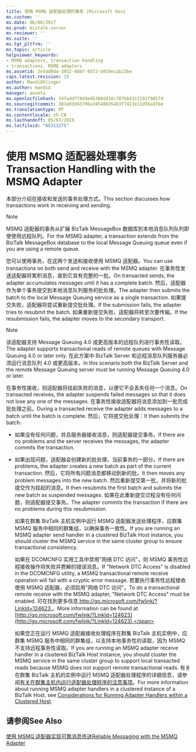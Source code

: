 ```yaml
---
title: 使用 MSMQ 适配器处理的事务 |Microsoft Docs
ms.custom: ''
ms.date: 06/08/2017
ms.prod: biztalk-server
ms.reviewer: ''
ms.suite: ''
ms.tgt_pltfrm: ''
ms.topic: article
helpviewer_keywords:
- MSMQ adapters, transaction handling
- transactions, MSMQ adapters
ms.assetid: 2e5dd0da-3852-48bf-9372-b019ecab23be
caps.latest.revision: 15
author: MandiOhlinger
ms.author: mandia
manager: anneta
ms.openlocfilehash: f4fadd7f8d4edb388dd16c707bb0313191f9857d
ms.sourcegitcommit: 381e83d43796a345488d54b3f7413e11d56ad7be
ms.translationtype: MT
ms.contentlocale: zh-CN
ms.lasthandoff: 05/07/2019
ms.locfileid: "65313275"
---
```

# <a name="transaction-handling-with-the-msmq-adapter"></a><span data-ttu-id="babf5-102">使用 MSMQ 适配器处理事务</span><span class="sxs-lookup"><span data-stu-id="babf5-102">Transaction Handling with the MSMQ Adapter</span></span>
<span data-ttu-id="babf5-103">本部分介绍在接收和发送的事务处理方式。</span><span class="sxs-lookup"><span data-stu-id="babf5-103">This section discusses how transactions work in receiving and sending.</span></span>  
  
> [!NOTE]
>  <span data-ttu-id="babf5-104">MSMQ 适配器的事务从扩展 BizTalk MessageBox 数据库到本地消息队列队列即使使用远程队列。</span><span class="sxs-lookup"><span data-stu-id="babf5-104">For the MSMQ adapter, a transaction extends from the BizTalk MessageBox database to the local Message Queuing queue even if you are using a remote queue.</span></span>  
  
 <span data-ttu-id="babf5-105">您可以使用事务，在这两个发送和接收使用 MSMQ 适配器。</span><span class="sxs-lookup"><span data-stu-id="babf5-105">You can use transactions on both send and receive with the MSMQ adapter.</span></span> <span data-ttu-id="babf5-106">在事务性发送适配器将累积消息，直到它具有完整的一批。</span><span class="sxs-lookup"><span data-stu-id="babf5-106">On transacted sends, the adapter accumulates messages until it has a complete batch.</span></span> <span data-ttu-id="babf5-107">然后，适配器作为单个事务提交到本地消息队列服务的批处理。</span><span class="sxs-lookup"><span data-stu-id="babf5-107">The adapter then submits the batch to the local Message Queuing service as a single transaction.</span></span> <span data-ttu-id="babf5-108">如果提交失败，适配器将尝试重新提交批处理。</span><span class="sxs-lookup"><span data-stu-id="babf5-108">If the submission fails, the adapter tries to resubmit the batch.</span></span> <span data-ttu-id="babf5-109">如果重新提交失败，适配器将转至次要传输。</span><span class="sxs-lookup"><span data-stu-id="babf5-109">If the resubmission fails, the adapter moves to the secondary transport.</span></span>  
  
> [!NOTE]
>  <span data-ttu-id="babf5-110">该适配器支持 Message Queuing 4.0 或更高版本的远程队列进行事务性读取。</span><span class="sxs-lookup"><span data-stu-id="babf5-110">The adapter supports transactional reads of remote queues with Message Queuing 4.0 or later only.</span></span> <span data-ttu-id="babf5-111">在此方案中 BizTalk Server 和远程消息队列服务器必须运行消息队列 4.0 或更高版本。</span><span class="sxs-lookup"><span data-stu-id="babf5-111">In this scenario both the BizTalk Server and the remote Message Queuing server must be running Message Queuing 4.0 or later.</span></span>  
  
 <span data-ttu-id="babf5-112">在事务性接收，则适配器将挂起失败的消息，以便它不会丢失任何一个消息。</span><span class="sxs-lookup"><span data-stu-id="babf5-112">On transacted receives, the adapter suspends failed messages so that it does not lose any one of the messages.</span></span> <span data-ttu-id="babf5-113">在事务性接收适配器将消息添加到一批完成批处理之前。</span><span class="sxs-lookup"><span data-stu-id="babf5-113">During a transacted receive the adapter adds messages to a batch until the batch is complete.</span></span> <span data-ttu-id="babf5-114">然后，它将提交批处理：</span><span class="sxs-lookup"><span data-stu-id="babf5-114">It then submits the batch:</span></span>  
  
- <span data-ttu-id="babf5-115">如果没有任何问题，并且服务器接收消息，则适配器提交事务。</span><span class="sxs-lookup"><span data-stu-id="babf5-115">If there are no problems and the server receives the messages, the adapter commits the transaction.</span></span>  
  
- <span data-ttu-id="babf5-116">如果出现问题，适配器会创建新的批处理，当前事务的一部分。</span><span class="sxs-lookup"><span data-stu-id="babf5-116">If there are problems, the adapter creates a new batch as part of the current transaction.</span></span> <span data-ttu-id="babf5-117">然后，它将所有问题消息都移动到新的批。</span><span class="sxs-lookup"><span data-stu-id="babf5-117">It then moves any problem messages into the new batch.</span></span> <span data-ttu-id="babf5-118">然后重新提交第一批，并将新的批提交作为挂起的消息。</span><span class="sxs-lookup"><span data-stu-id="babf5-118">It then resubmits the first batch and submits the new batch as suspended messages.</span></span> <span data-ttu-id="babf5-119">如果在此重新提交过程没有任何问题，则适配器提交事务。</span><span class="sxs-lookup"><span data-stu-id="babf5-119">The adapter commits the transaction if there are no problems during this resubmission.</span></span>  
  
  <span data-ttu-id="babf5-120">如果在群集 BizTalk 主机实例中运行 MSMQ 适配器发送处理程序，应群集 MSMQ 服务中相同的群集组，以确保事务一致性。</span><span class="sxs-lookup"><span data-stu-id="babf5-120">If you are running an MSMQ adapter send handler in a clustered BizTalk Host instance, you should cluster the MSMQ service in the same cluster group to ensure transactional consistency.</span></span>  
  
  <span data-ttu-id="babf5-121">如果在 DCOMCNFG 实用工具中禁用"网络 DTC 访问"，则 MSMQ 事务性远程接收操作将失败并费解的错误消息。</span><span class="sxs-lookup"><span data-stu-id="babf5-121">If "Network DTC Access" is disabled in the DCOMCNFG utility, a MSMQ transactional remote receive operation will fail with a cryptic error message.</span></span>  <span data-ttu-id="babf5-122">若要执行事务性远程接收使用 MSMQ 适配器，必须启用"网络 DTC 访问"。</span><span class="sxs-lookup"><span data-stu-id="babf5-122">To do a transactional remote receive with the MSMQ adapter, "Network DTC Access" must be enabled.</span></span> <span data-ttu-id="babf5-123">可在找到更多信息[ http://go.microsoft.com/fwlink/?LinkId=124623 ](http://go.microsoft.com/fwlink/?LinkId=124623)。</span><span class="sxs-lookup"><span data-stu-id="babf5-123">More information can be found at [http://go.microsoft.com/fwlink/?LinkId=124623](http://go.microsoft.com/fwlink/?LinkId=124623).</span></span>  
  
  <span data-ttu-id="babf5-124">如果您正在运行 MSMQ 适配器接收处理程序在群集 BizTalk 主机实例中，应群集 MSMQ 服务中相同的群集组，以支持本地事务性的读取，因为 MSMQ 不支持远程事务性读取。</span><span class="sxs-lookup"><span data-stu-id="babf5-124">If you are running an MSMQ adapter receive handler in a clustered BizTalk Host instance, you should cluster the MSMQ service in the same cluster group to support local transacted reads because MSMQ does not support remote transactional reads.</span></span> <span data-ttu-id="babf5-125">有关在群集 BizTalk 主机的实例中运行 MSMQ 适配器处理程序的详细信息，请参阅[有关在群集主机内运行适配器处理程序的注意事项](../core/considerations-for-running-adapter-handlers-within-a-clustered-host1.md)。</span><span class="sxs-lookup"><span data-stu-id="babf5-125">For more information about running MSMQ adapter handlers in a clustered instance of a BizTalk Host, see [Considerations for Running Adapter Handlers within a Clustered Host](../core/considerations-for-running-adapter-handlers-within-a-clustered-host1.md).</span></span>  
  
## <a name="see-also"></a><span data-ttu-id="babf5-126">请参阅</span><span class="sxs-lookup"><span data-stu-id="babf5-126">See Also</span></span>  
 [<span data-ttu-id="babf5-127">使用 MSMQ 适配器实现可靠消息传送</span><span class="sxs-lookup"><span data-stu-id="babf5-127">Reliable Messaging with the MSMQ Adapter</span></span>](../core/reliable-messaging-with-the-msmq-adapter.md)